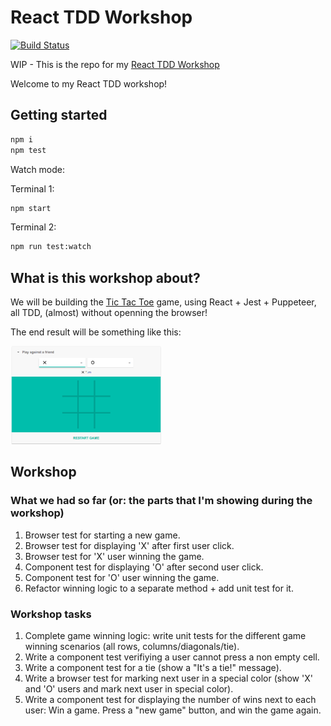 # React TDD Workshop

[![Build Status](https://travis-ci.org/yanivefraim/react-tdd-workshop.svg?branch=master)](https://travis-ci.org/yanivefraim/react-tdd-workshop)


WIP - This is the repo for my [React TDD Workshop](https://www.meetup.com/Kyiv-ReactJS-Meetup/events/247392848/?_cookie-check=5Otr21FDGjz27aUV)

Welcome to my React TDD workshop!


## Getting started

```bash
npm i
npm test
```

Watch mode:

Terminal 1:

```bash
npm start
```

Terminal 2:

```bash
npm run test:watch
```

## What is this workshop about?

We will be building the [Tic Tac Toe](https://en.wikipedia.org/wiki/Tic-tac-toe) game, using React + Jest + Puppeteer, all TDD, (almost) without openning the browser!

The end result will be something like this:

<img width="241" src ="public/tic-tac-toe.png" />

## Workshop

### What we had so far (or: the parts that I'm showing during the workshop)

1. Browser test for starting a new game.
2. Browser test for displaying 'X' after first user click.
3. Browser test for 'X' user winning the game.
4. Component test for displaying 'O' after second user click.
5. Component test for 'O' user winning the game.
6. Refactor winning logic to a separate method + add unit test for it.

### Workshop tasks

1. Complete game winning logic: write unit tests for the different game winning scenarios (all rows, columns/diagonals/tie).
2. Write a component test verifiying a user cannot press a non empty cell.
3. Write a component test for a tie (show a "It's a tie!" message).
4. Write a browser test for marking next user in a special color (show 'X' and 'O' users and mark next user in special color).
5. Write a component test for displaying the number of wins next to each user: Win a game. Press a "new game" button, and win the game again.

